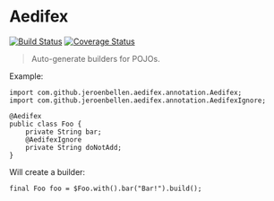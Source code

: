 Aedifex
===================
[![Build Status](https://travis-ci.org/jeroenbellen/aedifex.svg)](https://travis-ci.org/jeroenbellen/aedifex)
[![Coverage Status](https://img.shields.io/coveralls/jeroenbellen/aedifex.svg)](https://coveralls.io/r/jeroenbellen/aedifex)


> Auto-generate builders for POJOs.

Example:


    import com.github.jeroenbellen.aedifex.annotation.Aedifex;
    import com.github.jeroenbellen.aedifex.annotation.AedifexIgnore;

    @Aedifex
    public class Foo {
        private String bar;
        @AedifexIgnore
        private String doNotAdd;
    }


Will create a builder:

    final Foo foo = $Foo.with().bar("Bar!").build();

